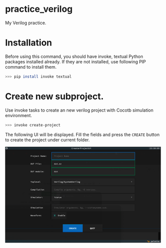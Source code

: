 # practice_verilog

My Verilog practice.

# Installation

Before using this command, you should have invoke, textual Python packages installed already. 
If they are not installed, use following PIP command to install them.

```sh
>>> pip install invoke textual
```

# Create new subproject.

Use invoke tasks to create an new verilog project with Cocotb simulation environment.

```sh
>>> invoke create-project
```

The following UI will be displayed. Fill the fields and press the `CREATE` button to create the project under current folder.

![p](images/gui.png)
